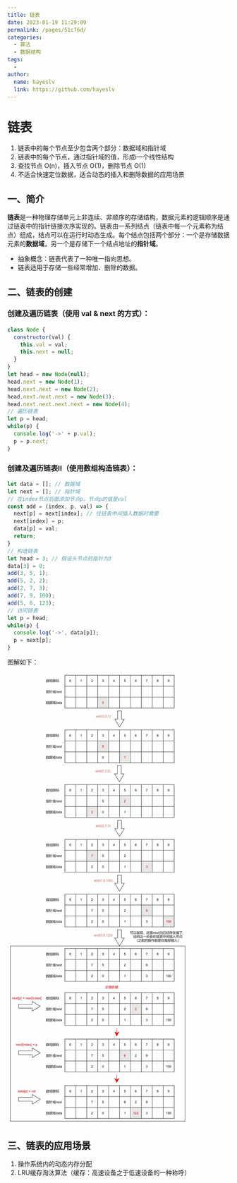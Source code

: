 ```yaml
---
title: 链表
date: 2023-01-19 11:29:09
permalink: /pages/51c76d/
categories:
  - 算法
  - 数据结构
tags:
  - 
author: 
  name: hayeslv
  link: https://github.com/hayeslv
---
```




# 链表

1. 链表中的每个节点至少包含两个部分：数据域和指针域
2. 链表中的每个节点，通过指针域的值，形成i一个线性结构
3. 查找节点 O(n)，插入节点 O(1)，删除节点 O(1)
4. 不适合快速定位数据，适合动态的插入和删除数据的应用场景



## 一、简介

**链表**是一种物理存储单元上非连续、非顺序的存储结构，数据元素的逻辑顺序是通过链表中的指针链接次序实现的。链表由一系列结点（链表中每一个元素称为结点）组成，结点可以在运行时动态生成。每个结点包括两个部分：一个是存储数据元素的**数据域**，另一个是存储下一个结点地址的**指针域**。

- 抽象概念：链表代表了一种唯一指向思想。
- 链表适用于存储一些经常增加、删除的数据。



## 二、链表的创建

### 创建及遍历链表（使用 val & next 的方式）：

```js
class Node {
  constructor(val) {
    this.val = val;
    this.next = null;
  }
}
let head = new Node(null);
head.next = new Node(1);
head.next.next = new Node(2);
head.next.next.next = new Node(3);
head.next.next.next.next = new Node(4);
// 遍历链表
let p = head;
while(p) {
  console.log('->' + p.val);
  p = p.next;
}
```



### 创建及遍历链表Ⅱ（使用数组构造链表）：

```js
let data = []; // 数据域
let next = []; // 指针域
// 在index节点后面添加节点p，节点p的值是val
const add = (index, p, val) => {
  next[p] = next[index]; // 往链表中间插入数据时需要
  next[index] = p;
  data[p] = val;
  return;
}
// 构造链表
let head = 3; // 假设头节点的指针为3
data[3] = 0;
add(3, 5, 1);
add(5, 2, 2);
add(2, 7, 3);
add(7, 9, 100);
add(5, 6, 123);
// 访问链表
let p = head;
while(p) {
  console.log('->', data[p]);
  p = next[p];
}
```

图解如下：

![linklist1](./assets/linklist1.png)



## 三、链表的应用场景

1. 操作系统内的动态内存分配
2. LRU缓存淘汰算法（缓存：高速设备之于低速设备的一种称呼）



















